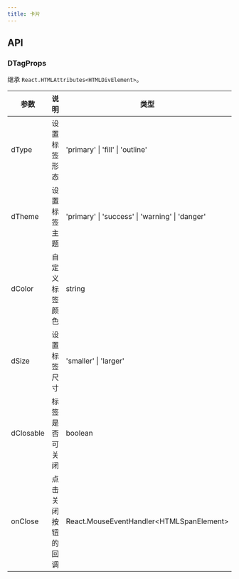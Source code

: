 ```yaml
---
title: 卡片
---
```


## API

### DTagProps

继承 `React.HTMLAttributes<HTMLDivElement>`。

<!-- prettier-ignore-start -->
| 参数 | 说明 | 类型 | 默认值 | 
| --- | --- | --- | --- | 
| dType | 设置标签形态 | 'primary' \| 'fill' \| 'outline' | 'primary' |
| dTheme | 设置标签主题 | 'primary' \| 'success' \| 'warning' \| 'danger' | - |
| dColor | 自定义标签颜色 | string | - |
| dSize | 设置标签尺寸 | 'smaller' \| 'larger' | - |
| dClosable | 标签是否可关闭 | boolean | false |
| onClose | 点击关闭按钮的回调 | React.MouseEventHandler\<HTMLSpanElement\> | - |
<!-- prettier-ignore-end -->
